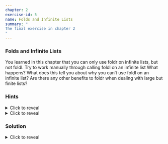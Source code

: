 ```yaml
---
chapter: 2
exercise-id: 5
name: Folds and Infinite Lists
summary: "
The final exercise in chapter 2
"
---
```


### Folds and Infinite Lists

You learned in this chapter that you can only use foldr on infinite lists, but
not foldl. Try to work manually through calling foldl on an infinite list What
happens? What does this tell you about why you can’t use foldl on an infinite
list? Are there any other benefits to foldr when dealing with large but finite
lists?

### Hints

<div class="hints">
<details>
<summary>Click to reveal</summary>

<div class="details-body-outer">
<div class="details-body">
Try stepping through this function manually:

```haskell
findFirstEvenFoldl :: [Int]
findFirstEvenFoldl =
  foldl firstEven [] [1..]
  where
    firstEven result x =
      if even x
      then [x]
      else result
```
</div>
</div>
</details>

<details>
<summary>Click to reveal</summary>

<div class="details-body-outer">
<div class="details-body">
We can use `foldr` with inifite lists because we are able to stop processing
without trying to consume the entire list. Is this applicable with large but
finite lists?
</div>
</div>
</details>

### Solution

<div class="solution">
<details>
<summary>Click to reveal</summary>

<div class="details-body-outer">
<div class="details-body">

Let's imagine that we want to write a function that finds the first even element
in a possibly infinite list using `foldl`. We've seen solutions to similar
problems using `foldr` before, but let's review before we move onto
`foldl`. We'll start by creating our own version of `foldr` for reference, and
then writing `findFirstEvenFoldr` to look for the first even number in an
infinite list:

```haskell
foldr f acc [] = acc
foldr f acc (x:xs) = f x $ foldr f acc xs

findFirstEvenFoldr =
  foldr firstEven [] [1..]
  where
    firstEven x result
      | even x = [x]
      | otherwise = result
```

As expected, if we run this in `ghci` we can see that it gives us exactly what
we'd expect:

```haskell
λ findFirstEvenFoldr
[2]
```
First, let's inline `foldr` and make the arguments to the function explicit so
that we can step through it more easily. We'll drop the part of the code that
checks for an empty list to keep things more readable. Since we're dealing with
an infinite list, we don't need to worry about running out of elements.

```haskell
findFirstEvenFoldr acc (x:xs) =
  firstEven x $ findFirstEvenFoldr acc xs
  where
    firstEven x result
      | even x = [x]
      | otherwise = result
```

Next, let's apply `[1..]` to `findFirstEvenFoldr` and step through it once:

```haskell
findFirstEvenFoldr [] [1..] =
firstEven x $ findFirstEvenFoldr acc xs
  where
    firstEven x result
      | even x = [x]
      | otherwise = result

-- pattern match on [1..]
findFirstEvenFoldr [] (1 : [2..]) =
  firstEven x $ findFirstEvenFoldr acc xs
  where
    firstEven x result
      | even x = [x]
      | otherwise = result

-- replace x with 1 and xs with [2..]
findFirstEvenFoldr [] (1 : [2..]) =
  firstEven 1 $ findFirstEvenFoldr acc [2..]
  where
    firstEven 1 result
      | even 1 = [1]
      | otherwise = result

-- expand result
findFirstEvenFoldr [] (1 : [2..]) =
  firstEven 1 $ findFirstEvenFoldr acc [2..]
  where
    firstEven 1 result
      | even 1 = [1]
      | otherwise = findFirstEvenFoldr acc [2..]

-- pattern match [2..] and expand the recursive call
findFirstEvenFoldr [] (1 : [2..]) =
  firstEven 1 $ findFirstEvenFoldr acc [2..]
  where
    firstEven 1 result
      | even 1 = [1]
      | otherwise =
          findFirstEvenFoldr acc (2 : [3..]) =
            firstEven 2 $ findFirstEvenFoldr acc [3..]
            where
              firstEven x result
                | even x = [x]
                | otherwise = result

-- Replace x with 2 and xs with [3..]
findFirstEvenFoldr [] (1 : [2..]) =
  firstEven 1 $ findFirstEvenFoldr acc [2..]
  where
    firstEven 1 result
      | even 1 = [1]
      | otherwise =
          findFirstEvenFoldr acc (2 : [3..]) =
            firstEven 2 $ findFirstEvenFoldr acc [3..]
            where
              firstEven 2 result
                | even 2 = [2]
                | otherwise = findFirstEvenFoldr acc [3..]

-- Simplify by removing guards that are false
findFirstEvenFoldr [] (1 : [2..]) =
  firstEven 1 $ findFirstEvenFoldr acc [2..]
  where
    firstEven 1 result =
      findFirstEvenFoldr acc (2 : [3..]) =
        firstEven 2 $ findFirstEvenFoldr acc [3..]
        where
          firstEven 2 result = [2]
```

As you can see when working through this example, the value of our accumulator
comes from the recursive call we make to `foldr`. Since we're only looking at
the accumulator if the current element fails to match our predicate, we
naturally terminate the recursion as soon as we find a value.

Let's see what happens now if we try this with `foldl`:

```haskell
foldl f acc [] = acc
foldl f acc (x:xs) = foldl f (f acc x) xs

findFirstEvenFoldl =
  foldl firstEven [] [1..]
  where
    firstEven result x
      | even x = [x]
      | otherwise = result
```

Just like before, let's drop the empty list case for `foldl`, and inline `foldl`
so that we have a single function we can step through:

```haskell
findFirstEvenFoldl [] (1 : [2..]) =
  findFirstEvenFoldl (firstEven [] 1) [2..]
  where
    firstEven [] 1
      | even 1 = [1]
      | otherwise = []
```

You'll notice once of the key differences between left and right folds in this
first example. When we were using `foldr`, we called `firstEven` and made a
recursive call if (and only if) it needed to look at the accumulator. In this
`foldl` example we're directly returning the result of our recursive call. Let's
step through a couple more times:

```haskell
findFirstEvenFoldl [] (1 : [2..]) =
  findFirstEvenFoldl (firstEven [] 1) [2..]
  where
    firstEven [] 1
      | even 1 = [1]
      | otherwise = []

findFirstEven [] (2 : [3..]) =
  findFirstEvenFoldl (firstEven [] 2) [3..]
  where
    firstEven [] 2
      | even 2 = [2]
      | otherwise = []

findFirstEven [2] (3 : [4..]) =
  findFirstEvenFoldl (firstEven [] 3) [4..]
  where
    firstEven [2] 3
      | even 3 = [3]
      | otherwise = [2]
```

In the last two steps you can see the problem. Even though `firstEven` has found
an even number and returned it, `findFirstEvenFoldl` continues to make recursive
calls.

#### What about large, but finite, lists?

When dealing with large but finite lists, the choice between `foldr` and `foldl`
can be a bit more nuanced. The benefits to `foldlr` still hold: when folding
over a large list using an operation that can short-circuit, `foldr` will tend
to be a better choice because it allows you to stop processing the list as soon
as you have an answer.

If you need to consume the entire list though, `foldl` may be the better
choice. Why? Look back to the examples from the previous solution. Notice how
the examples where we unrolled `foldr` got more and more nested over
time. That's because each time we use the accumulator value (`result` in the
examples above) in `foldr`, we're stuck waiting until we've hit the end of the
list, then working “backwards” applying functions to get the value we need. This
means we're creating a very deep callstack. Haskell is built for functional
programming, and it does better than most languages at dealing with this kind of
recursive call, but it can still end up being expensive in the worst case
scenario.

Our call to `foldl` on the other hand is _tail recursive_. The return value of
`foldl` is either the accumulator value, a direct recursive call. That means we
don't need to increase the depth of our stack. Instead, we can update the
accumulator “as we go” resulting is less memory usage and more effecient code
when we need to use every element in the list.

Unless you have a specific reason to believe otherwise, it's generally better to
use `foldr` because you can benefit from laziness and the compiler can generally
optimize away the performance penalties. If you do know that your code will
benefit from a left fold, be sure to use `foldl'` instead of plain
`foldl`. These functions work identically, but `foldl'` is optimized and should
generally result in using less memory.

</div>
</div>
</details>
</div>

